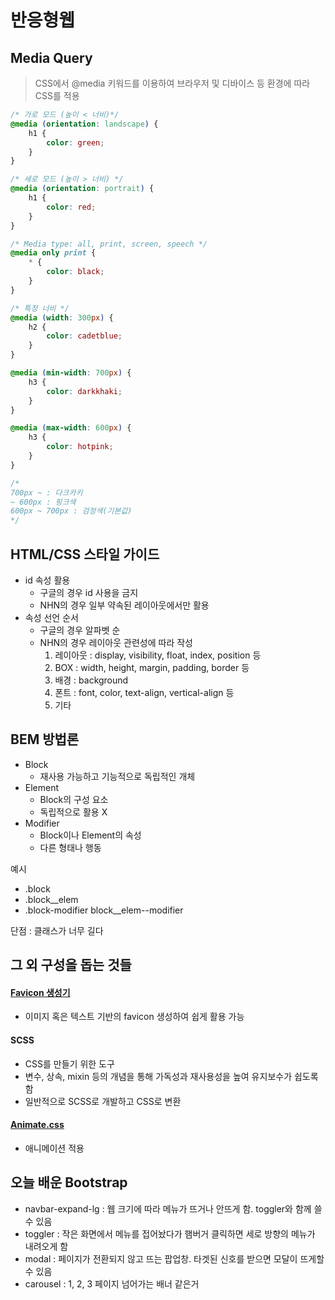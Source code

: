 # 반응형웹



## Media Query

> CSS에서 @media 키워드를 이용하여 브라우저 및 디바이스 등 환경에 따라 CSS를 적용

```css
/* 가로 모드 (높이 < 너비)*/
@media (orientation: landscape) {
    h1 {
        color: green;
    }
}

/* 세로 모드 (높이 > 너비) */
@media (orientation: portrait) {
    h1 {
        color: red;
    }
}

/* Media type: all, print, screen, speech */
@media only print {
    * {
        color: black;
    }
}

/* 특정 너비 */
@media (width: 300px) {
    h2 {
        color: cadetblue;
    }
}

@media (min-width: 700px) {
    h3 {
        color: darkkhaki;
    }
}

@media (max-width: 600px) {
    h3 {
        color: hotpink;
    }
}

/*
700px ~ : 다크카키
~ 600px : 핑크색
600px ~ 700px : 검정색(기본값)
*/
```



## HTML/CSS 스타일 가이드

- id 속성 활용
  - 구글의 경우 id 사용을 금지
  - NHN의 경우 일부 약속된 레이아웃에서만 활용
- 속성 선언 순서
  - 구글의 경우 알파벳 순
  - NHN의 경우 레이아웃 관련성에 따라 작성
    1. 레이아웃 : display, visibility, float, index, position 등
    2. BOX : width, height, margin, padding, border 등
    3. 배경 : background
    4. 폰트 : font, color, text-align, vertical-align 등
    5. 기타



## BEM 방법론

- Block
  - 재사용 가능하고 기능적으로 독립적인 개체
- Element
  - Block의 구성 요소
  - 독립적으로 활용 X
- Modifier
  - Block이나 Element의 속성
  - 다른 형태나 행동

예시

- .block
- .block__elem
- .block-modifier block__elem--modifier

단점 : 클래스가 너무 길다



## 그 외 구성을 돕는 것들

#### [Favicon 생성기](https://favicon.io/)

- 이미지 혹은 텍스트 기반의 favicon 생성하여 쉽게 활용 가능



#### SCSS

- CSS를 만들기 위한 도구
- 변수, 상속, mixin 등의 개념을 통해 가독성과 재사용성을 높여 유지보수가 쉽도록 함
- 일반적으로 SCSS로 개발하고 CSS로 변환



#### [Animate.css](https://animate.style/)

- 애니메이션 적용





## 오늘 배운 Bootstrap

- navbar-expand-lg : 웹 크기에 따라 메뉴가 뜨거나 안뜨게 함. toggler와 함께 쓸 수 있음
- toggler : 작은 화면에서 메뉴를 접어놨다가 햄버거 클릭하면 세로 방향의 메뉴가 내려오게 함
- modal : 페이지가 전환되지 않고 뜨는 팝업창. 타겟된 신호를 받으면 모달이 뜨게할 수 있음
- carousel : 1, 2, 3 페이지 넘어가는 배너 같은거
